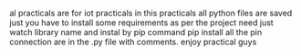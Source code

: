 al practicals are for iot practicals 
in this practicals all python files are saved
just you have to install some requirements as per the project need 
just watch library name and instal by pip command
pip install <library name>
all the pin connection are in the .py file with comments.
enjoy practical guys
